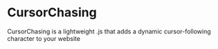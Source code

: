 # CursorChasing
CursorChasing is a lightweight .js that adds a dynamic cursor-following character to your website
